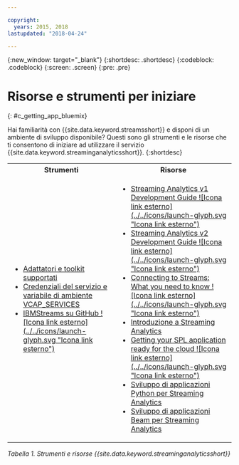 ```yaml
---

copyright:
  years: 2015, 2018
lastupdated: "2018-04-24"

---
```


<!-- Attribute definitions -->
{:new_window: target="_blank"}
{:shortdesc: .shortdesc}
{:codeblock: .codeblock}
{:screen: .screen}
{:pre: .pre}

# Risorse e strumenti per iniziare
{: #c_getting_app_bluemix}


 Hai familiarità con {{site.data.keyword.streamsshort}} e disponi di un ambiente di sviluppo
disponibile? Questi sono gli strumenti e le risorse che ti consentono di iniziare ad utilizzare il servizio {{site.data.keyword.streaminganalyticsshort}}.
{:shortdesc}

<table summary="Questa tabella fornisce un elenco di strumenti e risorse di cui hai bisogno per sviluppare e distribuire le tue applicazioni {{site.data.keyword.streamsshort}}.">
  <tr>
    <th>Strumenti<br></th>
    <th>Risorse<br></th>
  </tr>
  <tr>
    <td>
      <ul>
        <li><a href="/docs/services/StreamingAnalytics/compatible_toolkits.html" target="_blank">Adattatori e toolkit supportati</a><br></li>
        <li><a href="/docs/services/StreamingAnalytics/service_plans.html#vcap_services" target="_blank">Credenziali del servizio e variabile di ambiente VCAP_SERVICES</a><br></li>
        <li><a href="https://github.com/IBMStreams" target="_blank">IBMStreams su
GitHub ![Icona link esterno](../../icons/launch-glyph.svg "Icona link esterno")</a><br></li>
      </ul>    
    </td>
    <td>
      <ul>
        <li><a href="https://developer.ibm.com/streamsdev/docs/bluemix-streaming-analytics-development-guide/" target="_blank">Streaming Analytics v1 Development Guide ![Icona link esterno](../../icons/launch-glyph.svg "Icona link esterno")</a><br></li>
        <li><a href="https://developer.ibm.com/streamsdev/docs/streaming-analytics-dev-guide/" target="_blank">Streaming Analytics v2 Development Guide ![Icona link esterno](../../icons/launch-glyph.svg "Icona link esterno")</a><br></li>
        <li><a href="https://www.ibm.com/blogs/bluemix/2017/02/connecting-to-streams/" target="_blank">Connecting to Streams: What you need to know ![Icona link esterno](../../icons/launch-glyph.svg "Icona link esterno")</a><br></li>
        <li><a href="/docs/services/StreamingAnalytics/index.html" target="_blank">Introduzione a Streaming Analytics</a><br></li>
        <li><a href="https://developer.ibm.com/streamsdev/docs/getting-spl-application-ready-cloud" target="_blank">Getting your SPL application ready for the cloud ![Icona link esterno](../../icons/launch-glyph.svg "Icona link esterno")</a><br></li>
        <li><a href="/docs/services/StreamingAnalytics/t_develop_apps_python.html#t_develop_apps_python" target="_blank">Sviluppo di applicazioni Python per Streaming Analytics</a><br></li>
        <li><a href="/docs/services/StreamingAnalytics/develop_beam_apps.html" target="_blank">Sviluppo di applicazioni Beam per Streaming Analytics</a><br></li>
      </ul>    
    </td>
  </tr>
</table>

*Tabella 1. Strumenti e risorse {{site.data.keyword.streaminganalyticsshort}}*
